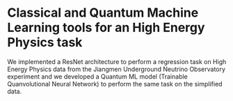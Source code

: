# Classical and Quantum Machine Learning tools for an High Energy Physics task

We implemented a ResNet architecture to perform a regression task on High Energy Physics data from the Jiangmen Underground Neutrino Observatory experiment and we developed a Quantum ML model (Trainable Quanvolutional Neural Network) to perform the same task on the simplified data.

